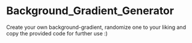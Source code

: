 # Background_Gradient_Generator
Create your own background-gradient, randomize one to your liking and copy the provided code for further use :)
